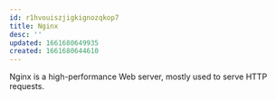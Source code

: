 ```yaml
---
id: r1hvouiszjigkignozqkop7
title: Nginx
desc: ''
updated: 1661680649935
created: 1661680644610
---
```


Nginx is a high-performance Web server, mostly used to serve HTTP requests.

